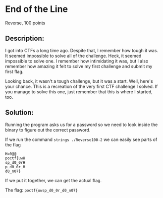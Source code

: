 # End of the Line
Reverse, 100 points

## Description:
I got into CTFs a long time ago. Despite that, I remember how tough it was. It seemed impossible to solve all of the challenge. Heck, it seemed impossible to solve one. I remember how intimidating it was, but I also remember how amazing it felt to solve my first challenge and submit my first flag.

Looking back, it wasn't a tough challenge, but it was a start. Well, here's your chance. This is a recreation of the very first CTF challenge I solved. If you manage to solve this one, just remember that this is where I started, too.

## Solution:
Running the program asks us for a password so we need to look inside the binary to figure out the correct password.

If we run the command ``strings ./Reverse100-2`` we can easily see parts of the flag

```shell
H=0@@
poctf{uwH
sp_d0_0rH
p_d0_0r_H
d0_n07}
```

If we put it together, we can get the actual flag.

The flag: ``poctf{uwsp_d0_0r_d0_n07}``